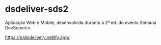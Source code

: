 # dsdeliver-sds2

Aplicação Web e Mobile, desenvolvida durante a 2ª ed. do evento Semana DevSuperior.

https://gallodelivery.netlify.app/
